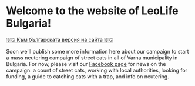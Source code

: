 # Welcome to the website of LeoLife Bulgaria!

[🇧🇬 Към българската версия на сайта 🇧🇬](index.md)

Soon we'll publish some more information here about our campaign to start a mass neutering campaign of street cats in all of Varna municipality in Bulgaria. For now, please visit our [Facebook page](https://www.facebook.com/p/LeoLife-Bulgaria-61557787567126) for news on the campaign: a count of street cats, working with local authorities, looking for funding, a guide to catching cats with a trap, and info on neutering.